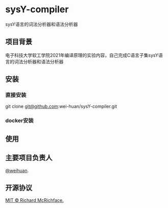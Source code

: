 # sysY-compiler
sysY语言的词法分析器和语法分析器

## 项目背景
电子科技大学软工学院2021年编译原理的实验内容，自己完成C语言子集sysY语言的词法分析器和语法分析器



## 安装
### 直接安装
git clone git@github.com:wei-huan/sysY-compiler.git



### docker安装



## 使用


## 主要项目负责人
[@weihuan](https://github.com/weihuan).

## 开源协议
[MIT © Richard McRichface.](./LICENSE)